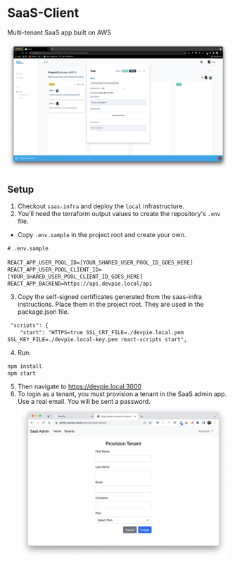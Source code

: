 # SaaS-Client

Multi-tenant SaaS app built on AWS

![](docs/img/demo.png)

## Setup

1. Checkout `saas-infra` and deploy the `local` infrastructure.
2. You'll need the terraform output values to create the repository's `.env` file.
- Copy `.env.sample` in the project root and create your own.
```
# .env.sample

REACT_APP_USER_POOL_ID=[YOUR_SHARED_USER_POOL_ID_GOES_HERE]
REACT_APP_USER_POOL_CLIENT_ID=[YOUR_SHARED_USER_POOL_CLIENT_ID_GOES_HERE]
REACT_APP_BACKEND=https://api.devpie.local/api
```
3. Copy the self-signed certificates generated from the saas-infra instructions. Place them in the project root. They are used in the package.json file.
```
 "scripts": {
    "start": "HTTPS=true SSL_CRT_FILE=./devpie.local.pem SSL_KEY_FILE=./devpie.local-key.pem react-scripts start",
```
4. Run:
```
npm install
npm start
```
5. Then navigate to https://devpie.local:3000 
6. To login as a tenant, you must provision a tenant in the SaaS admin app. Use a real email. You will be sent a password.
    ![](docs/img/admin-webapp.png)

